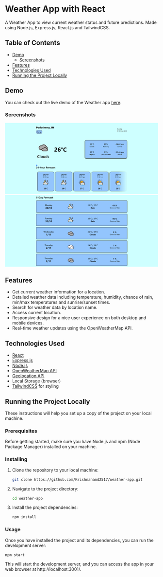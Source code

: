 # Weather App with React

A Weather App to view current weather status and future predictions. Made using Node.js, Express.js, React.js and TailwindCSS.

## Table of Contents

- [Demo](#demo)
    - [Screenshots](#screenshots)
- [Features](#features)
- [Technologies Used](#technologies-used)
- [Running the Project Locally](#running-the-project-locally)

## Demo
You can check out the live demo of the Weather app [here](https://weather-app-26xo.onrender.com/).

### Screenshots
![](dist/screen-1.png)
![](dist/screen-2.png)

## Features
- Get current weather information for a location.
- Detailed weather data including temperature, humidity, chance of rain, min/max temperatures and sunrise/sunset times.
- Search for weather data by location name.
- Access current location.
- Responsive design for a nice user experience on both desktop and mobile devices.
- Real-time weather updates using the OpenWeatherMap API.

## Technologies Used
- [React](https://react.dev/)
- [Express.js](https://expressjs.com/)
- [Node.js](https://nodejs.org/en/about)
- [OpenWeatherMap API](https://openweathermap.org/api)
- [Geolocation API](https://developer.mozilla.org/en-US/docs/Web/API/Geolocation_API)
- Local Storage (browser)
- [TailwindCSS](https://tailwindcss.com/) for styling

## Running the Project Locally
These instructions will help you set up a copy of the project on your local machine.

### Prerequisites
Before getting started, make sure you have Node.js and npm (Node Package Manager) installed on your machine.

### Installing
1. Clone the repository to your local machine:

    ```bash
    git clone https://github.com/Krishnanand2517/weather-app.git
    ```
1. Navigate to the project directory:
    ```bash
    cd weather-app
    ```

1. Install the project dependencies:
    ```bash
    npm install
    ```

### Usage
Once you have installed the project and its dependencies, you can run the development server:
```bash
npm start
```

This will start the development server, and you can access the app in your web browser at http://localhost:3001/.